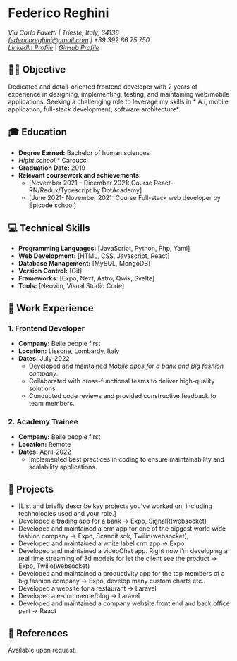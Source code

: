 # Federico Reghini
*Via Carlo Favetti | Trieste, Italy, 34136*  
*federicoreghini@gmail.com | +39 392 86 75 750*  
[*LinkedIn Profile*](https://www.linkedin.com/in/federico-reghini) | [*GitHub Profile*](https://github.com/federicoReghini)

## 👨‍💻 Objective
Dedicated and detail-oriented frontend developer with 2 years of experience in designing, implementing, testing, and maintaining web/mobile applications. Seeking a challenging role to leverage my skills in * A.i, mobile application, full-stack development, software architecture*.

## 🎓 Education
- **Degree Earned:** Bachelor of human sciences
- *Hight school:** Carducci
- **Graduation Date:** 2019
- **Relevant coursework and achievements:**
  - [November 2021 – Dicember 2021: Course React-RN/Redux/Typescript by DotAcademy]
  - [June 2021- November 2021: Course Full-stack web developer by Epicode school]

## 💻 Technical Skills
- **Programming Languages:** [JavaScript, Python, Php, Yaml]
- **Web Development:** [HTML, CSS, Javascript, React]
- **Database Management:** [MySQL, MongoDB]
- **Version Control:** [Git]
- **Frameworks:** [Expo, Next, Astro, Qwik, Svelte]
- **Tools:** [Neovim, Visual Studio Code]

## 💼 Work Experience
### 1. Frontend Developer
- **Company:** Beije people first
- **Location:** Lissone, Lombardy, Italy
- **Dates:** July-2022
  - Developed and maintained *Mobile apps for a bank and Big fashion company*.
  - Collaborated with cross-functional teams to deliver high-quality solutions.
  - Conducted code reviews and provided constructive feedback to team members.

### 2. Academy Trainee
- **Company:** Beije people first
- **Location:** Remote
- **Dates:** April-2022
  - Implemented best practices in coding to ensure maintainability and scalability applications.

## 🚀 Projects
- [List and briefly describe key projects you've worked on, including technologies used and your role.]
- Developed a trading app for a bank -> Expo, SignalR(websocket)
- Developed and maintained a crm app for one of the biggest world wide fashion company -> Expo, Scandit sdk, Twilio(websocket),
- Developed and maintained a white label crm app -> Expo
- Developed and maintained a videoChat app. Right now i'm developing a real time streaming of 3d models for let the client see the product -> Expo, Twilio(websocket)
- Developed and maintained a productivity app for the top members of a big fashion company -> Expo, develop many custom charts etc..
- Developed a website for a restaurant -> Laravel
- Developed a e-commerce/blog -> Laravel
- Developed and maintained a company website front end and back office part -> React

## 📄 References
Available upon request.
